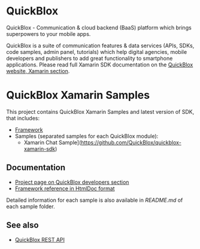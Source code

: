 # QuickBlox 
QuickBlox - Communication & cloud backend (BaaS) platform which brings superpowers to your mobile apps.

QuickBlox is a suite of communication features & data services (APIs, SDKs, code samples, admin panel, tutorials) which help digital agencies, mobile developers and publishers to add great functionality to smartphone applications. 
Please read full Xamarin SDK documentation on the [QuickBlox website, Xamarin section](http://quickblox.com/developers/Xamarin).

# QuickBlox Xamarin Samples

This project contains QuickBlox Xamarin Samples and latest version of SDK, that includes:

* [Framework](https://www.nuget.org/packages/Quickblox.Sdk.Xamarin/)
* Samples (separated samples for each QuickBlox module):
  * Xamarin Chat Sample](https://github.com/QuickBlox/quickblox-xamarin-sdk)
  

## Documentation

* [Project page on QuickBlox developers section](http://quickblox.com/developers/Xamarin)
* [Framework reference in HtmlDoc format](http://sdk.quickblox.com/xamarin/documentation/)

Detailed information for each sample is also available in *README.md* of each sample folder.

## See also

* [QuickBlox REST API](http://quickblox.com/developers/Overview)
